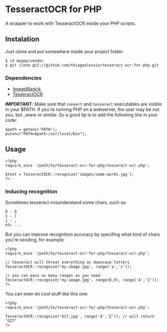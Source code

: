 # TesseractOCR for PHP

  A wrapper to work with TesseractOCR inside your PHP scripts.

## Instalation

  Just clone and put somewhere inside your project folder.

    $ cd myapp/vendor
    $ git clone git://github.com/thiagoalessio/tesseract-ocr-for-php.git

### Dependencies

-  [ImageMagick](http://www.imagemagick.org/)
-  [TesseractOCR](http://code.google.com/p/tesseract-ocr/)

**IMPORTANT**: Make sure that `convert` and `tesseract` executables are 
  visible in your $PATH.
  If you're running PHP on a webserver, the user may be not you, but \_www or 
  similar.
  So a good tip is to add the following line in your code:

    $path = getenv('PATH');
    putenv("PATH=$path:/usr/local/bin");

## Usage

    <?php
    require_once '/path/to/tesseract-ocr-for-php/tesseract-ocr.php';
    
    $text = TesseractOCR::recognize('images/some-words.jpg');
    ?>

### Inducing recognition

  Sometimes tesseract misunderstand some chars, such as:

    0 - O
    1 - l
    j - ,
    etc ...

  But you can improve recognition accuracy by specifing what kind of chars
  you're sending, for example:

    <?php
    require_once '/path/to/tesseract-ocr-for-php/tesseract-ocr.php';
    
    // tesseract will threat everything as downcase letters
    TesseractOCR::recognize('my-image.jpg', range('a','z'));
    
    // you can pass as many ranges as you need
    TesseractOCR::recognize('my-image.jpg', range(0,9), range('A','Z'));
    ?>

  You can even do *cool* stuff like this one:

    <?php
    require_once '/path/to/tesseract-ocr-for-php/tesseract-ocr.php';
    
    TesseractOCR::recognize('617.jpg', range('A','Z')); // will return "GIT"
    ?>

